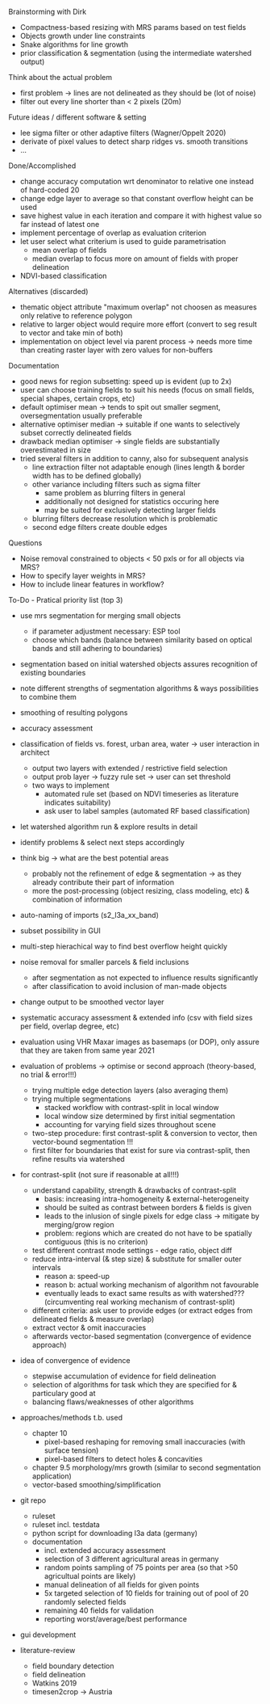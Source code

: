Brainstorming with Dirk
* Compactness-based resizing with MRS params based on test fields
* Objects growth under line constraints
* Snake algorithms for line growth
* prior classification & segmentation (using the intermediate watershed output)

Think about the actual problem
* first problem -> lines are not delineated as they should be (lot of noise)
* filter out every line shorter than < 2 pixels (20m)

Future ideas / different software & setting
* lee sigma filter or other adaptive filters (Wagner/Oppelt 2020)
* derivate of pixel values to detect sharp ridges vs. smooth transitions
* ... 

Done/Accomplished
* change accuracy computation wrt denominator to relative one instead of hard-coded 20
* change edge layer to average so that constant overflow height can be used
* save highest value in each iteration and compare it with highest value so far instead of latest one
* implement percentage of overlap as evaluation criterion
* let user select what criterium is used to guide parametrisation 
    * mean overlap of fields
    * median overlap to focus more on amount of fields with proper delineation
* NDVI-based classification

Alternatives (discarded)
* thematic object attribute "maximum overlap" not choosen as measures only relative to reference polygon
* relative to larger object would require more effort (convert to seg result to vector and take min of both)
* implementation on object level via parent process -> needs more time than creating raster layer with zero values for non-buffers

Documentation
* good news for region subsetting: speed up is evident (up to 2x)
* user can choose training fields to suit his needs (focus on small fields, special shapes, certain crops, etc)
* default optimiser mean -> tends to spit out smaller segment, oversegmentation usually preferable
* alternative optimiser median -> suitable if one wants to selectively subset correctly delineated fields
* drawback median optimiser -> single fields are substantially overestimated in size
* tried several filters in addition to canny, also for subsequent analysis
    * line extraction filter not adaptable enough (lines length & border width has to be defined globally)
    * other variance including filters such as sigma filter
        * same problem as blurring filters in general 
        * additionally not designed for statistics occuring here
        * may be suited for exclusively detecting larger fields
    * blurring filters decrease resolution which is problematic
    * second edge filters create double edges


Questions
* Noise removal constrained to objects < 50 pxls or for all objects via MRS?
* How to specify layer weights in MRS?
* How to include linear features in workflow?


To-Do - Pratical
priority list (top 3)

* use mrs segmentation for merging small objects
    * if parameter adjustment necessary: ESP tool
    * choose which bands (balance between similarity based on optical bands and still adhering to boundaries)
* segmentation based on initial watershed objects assures recognition of existing boundaries
* note different strengths of segmentation algorithms & ways possibilities to combine them 
* smoothing of resulting polygons
* accuracy assessment


* classification of fields vs. forest, urban area, water -> user interaction in architect
    * output two layers with extended / restrictive field selection
    * output prob layer -> fuzzy rule set -> user can set threshold 
    * two ways to implement
        * automated rule set (based on NDVI timeseries as literature indicates suitability)
        * ask user to label samples (automated RF based classification)

* let watershed algorithm run & explore results in detail
* identify problems & select next steps accordingly
* think big -> what are the best potential areas
    * probably not the refinement of edge & segmentation -> as they already contribute their part of information
    * more the post-processing (object resizing, class modeling, etc) & combination of information
* auto-naming of imports (s2_l3a_xx_band)

* subset possibility in GUI
* multi-step hierachical way to find best overflow height quickly
* noise removal for smaller parcels & field inclusions
    * after segmentation as not expected to influence results significantly
    * after classification to avoid inclusion of man-made objects
* change output to be smoothed vector layer
* systematic accuracy assessment & extended info (csv with field sizes per field, overlap degree, etc)
* evaluation using VHR Maxar images as basemaps (or DOP), only assure that they are taken from same year 2021

* evaluation of problems -> optimise or second approach (theory-based, no trial & error!!!)
    * trying multiple edge detection layers (also averaging them)
    * trying multiple segmentations
        * stacked workflow with contrast-split in local window
        * local window size determined by first initial segmentation
        * accounting for varying field sizes throughout scene
    * two-step procedure: first contrast-split & conversion to vector, then vector-bound segmentation !!!
    * first filter for boundaries that exist for sure via contrast-split, then refine results via watershed

* for contrast-split (not sure if reasonable at all!!!)
    * understand capability, strength & drawbacks of contrast-split
        * basis: increasing intra-homogeneity & external-heterogeneity
        * should be suited as contrast between borders & fields is given
        * leads to the inlusion of single pixels for edge class -> mitigate by merging/grow region 
        * problem: regions which are created do not have to be spatially contiguous (this is no criterion) 
    * test different contrast mode settings - edge ratio, object diff
    * reduce intra-interval (& step size) & substitute for smaller outer intervals
        * reason a: speed-up
        * reason b: actual working mechanism of algorithm not favourable
        * eventually leads to exact same results as with watershed??? (circumventing real working mechanism of contrast-split) 
    * different criteria: ask user to provide edges (or extract edges from delineated fields & measure overlap)
    * extract vector & omit inaccuracies
    * afterwards vector-based segmentation (convergence of evidence approach)

* idea of convergence of evidence
    * stepwise accumulation of evidence for field delineation
    * selection of algorithms for task which they are specified for & particulary good at
    * balancing flaws/weaknesses of other algorithms

* approaches/methods t.b. used
    * chapter 10
        * pixel-based reshaping for removing small inaccuracies (with surface tension)
        * pixel-based filters to detect holes & concavities
    * chapter 9.5 morphology/mrs growth (similar to second segmentation application)
    * vector-based smoothing/simplification

* git repo
    * ruleset
    * ruleset incl. testdata
    * python script for downloading l3a data (germany)
    * documentation
        * incl. extended accuracy assessment
        * selection of 3 different agricultural areas in germany
        * random points sampling of 75 points per area (so that >50 agricultual points are likely)
        * manual delineation of all fields for given points
        * 5x targeted selection of 10 fields for training out of pool of 20 randomly selected fields
        * remaining 40 fields for validation
        * reporting worst/average/best performance

* gui development

* literature-review
    * field boundary detection
    * field delineation
    * Watkins 2019
    * timesen2crop -> Austria